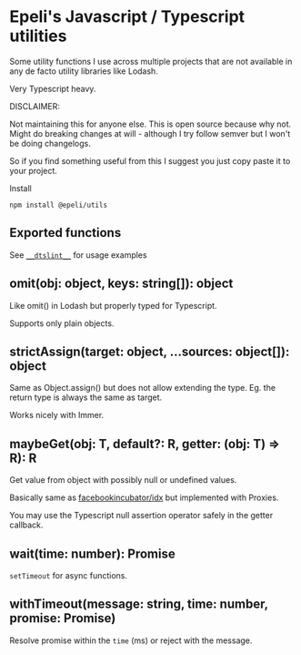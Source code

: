 # Epeli's Javascript / Typescript utilities

Some utility functions I use across multiple projects that
are not available in any de facto utility libraries like Lodash.

Very Typescript heavy.

DISCLAIMER:

Not maintaining this for anyone else. This is open source because why not.
Might do breaking changes at will - although I try follow semver but I
won't be doing changelogs.

So if you find something useful from this I suggest you just copy paste it
to your project.

Install

    npm install @epeli/utils

## Exported functions

See [`__dtslint__`](https://github.com/epeli/utils/tree/master/__dtslint__) for usage examples

## omit(obj: object, keys: string[]): object

Like omit() in Lodash but properly typed for Typescript.

Supports only plain objects.

## strictAssign(target: object, ...sources: object[]): object

Same as Object.assign() but does not allow extending the type.
Eg. the return type is always the same as target.

Works nicely with Immer.

## maybeGet(obj: T, default?: R, getter: (obj: T) => R): R

Get value from object with possibly null or undefined values.

Basically same as [facebookincubator/idx](https://github.com/facebookincubator/idx)
but implemented with Proxies.

You may use the Typescript null assertion operator safely in the getter callback.

## wait(time: number): Promise<void>

`setTimeout` for async functions.

## withTimeout(message: string, time: number, promise: Promise)

Resolve promise within the `time` (ms) or reject with the message.
